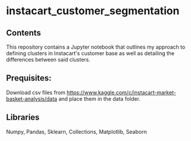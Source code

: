 # instacart_customer_segmentation

## Contents
This repository contains a Jupyter notebook that outlines my approach to defining clusters in Instacart's customer base as well as detailing the differences between said clusters.

## Prequisites:
Download csv files from https://www.kaggle.com/c/instacart-market-basket-analysis/data and place them in the data folder.

## Libraries
Numpy, Pandas, Sklearn, Collections, Matplotlib, Seaborn